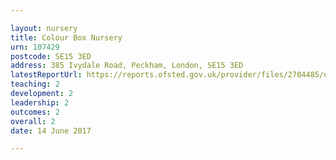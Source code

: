 ```yaml
---

layout: nursery
title: Colour Box Nursery
urn: 107429
postcode: SE15 3ED
address: 385 Ivydale Road, Peckham, London, SE15 3ED
latestReportUrl: https://reports.ofsted.gov.uk/provider/files/2704485/urn/107429.pdf
teaching: 2
development: 2
leadership: 2
outcomes: 2
overall: 2
date: 14 June 2017

---
```

